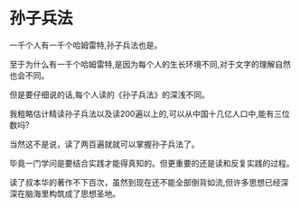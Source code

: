 # 孙子兵法

一千个人有一千个哈姆雷特,孙子兵法也是。

至于为什么有一千个哈姆雷特,是因为每个人的生长环境不同,对于文字的理解自然也会不同。

但是要仔细说的话,每个人读的《孙子兵法》的深浅不同。

我粗略估计精读孙子兵法以及读200遍以上的,可以从中国十几亿人口中,能有三位数吗?

当然这不是说，读了两百遍就就可以掌握孙子兵法了。

毕竟一门学问是要结合实践才能得真知的。但更重要的还是读和反复实践的过程。

读了叔本华的著作不下百次，虽然到现在还不能全部倒背如流,但许多思想已经深深在脑海里构筑成了思想圣地。

